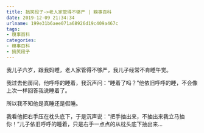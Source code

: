 ```yaml
---
title: 搞笑段子->老人家管得不够严 | 糗事百科
date: 2019-12-09 21:34:34
urlname: 199e31b6aee071a68926d19c409a467c
tags: 
- 糗事百科
categories:
- 糗事百科
- 搞笑段子
---
```

我儿子六岁，跟我妈睡，老人家管得不够严，我儿子经常不肯睡午觉。

我过去他房间，他呼呼的睡着，我沉声问：“睡着了吗？”他依旧呼呼的睡，不会像上次一样回答我说睡着了。

所以我不知他是真睡还是假睡。

我看他把右手压在枕头底下，于是沉声说：“把手抽出来，不抽出来我立马抽你！”儿子依旧呼呼的睡着，只是右手一点点的从枕头底下抽出来...


